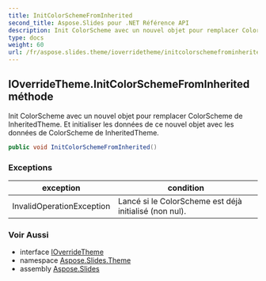 ```yaml
---
title: InitColorSchemeFromInherited
second_title: Aspose.Slides pour .NET Référence API
description: Init ColorScheme avec un nouvel objet pour remplacer ColorScheme de InheritedTheme. Et initialiser les données de ce nouvel objet avec les données de ColorScheme de InheritedTheme.
type: docs
weight: 60
url: /fr/aspose.slides.theme/ioverridetheme/initcolorschemefrominherited/
---
```


## IOverrideTheme.InitColorSchemeFromInherited méthode

Init ColorScheme avec un nouvel objet pour remplacer ColorScheme de InheritedTheme. Et initialiser les données de ce nouvel objet avec les données de ColorScheme de InheritedTheme.

```csharp
public void InitColorSchemeFromInherited()
```

### Exceptions

| exception | condition |
| --- | --- |
| InvalidOperationException | Lancé si le ColorScheme est déjà initialisé (non nul). |

### Voir Aussi

* interface [IOverrideTheme](../../ioverridetheme)
* namespace [Aspose.Slides.Theme](../../ioverridetheme)
* assembly [Aspose.Slides](../../../)

<!-- DO NOT EDIT: généré par xmldocmd pour Aspose.Slides.dll -->